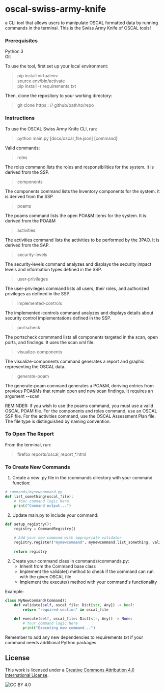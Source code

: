 # oscal-swiss-army-knife
a CLI tool that allows users to manipulate OSCAL formatted data by running commands in the terminal.  This is the Swiss Army Knife of OSCAL tools!

### Prerequisites  
Python 3  
Git  

To use the tool, first set up your local environment:

>pip install virtualenv  
>source env/bin/activate  
>pip install -r requirements.txt  

Then, clone the repository to your working directory:
> git clone https : // github/path/to/repo


### Instructions  
To use the OSCAL Swiss Army Knife CLI, run:

>python main.py [docs/oscal_file.json] [command]  

Valid commands:  
>roles

The roles command lists the roles and responsibilities for the system.  It is derived from the SSP.   

>components

The components command lists the Inventory components for the system.  It is derived from the SSP

>poams

The poams command lists the open POA&M items for the system.  It is derived from the POA&M  

>activities

The activities command lists the activities to be performed by the 3PAO.  It is derived from the SAP.  

>security-levels

The security-levels command analyzes and displays the security impact levels and information types defined in the SSP.

>user-privileges

The user-privileges command lists all users, their roles, and authorized privileges as defined in the SSP.

>implemented-controls

The implemented-controls command analyzes and displays details about security control implementations defined in the SSP.

>portscheck

The portscheck commmand lists all components targeted in the scan, open ports, and findings. It uses the scan xml file.

>visualize-components

The visualize-components command generates a report and graphic representing the OSCAL data.

>generate-poam

The generate-poam command generates a POA&M, deriving entries from previous POA&Ms that remain open and new scan findings. It requires an argument --scan


REMINDER:  If you wish to use the poams command, you must use a valid OSCAL POAM file.  For the components and roles command, use an OSCAL SSP file.  For the activities command, use the OSCAL Assessment Plan file.  The file type is distinguished by naming convention.

### To Open The Report
From the terminal, run:

>firefox reports/oscal_report_*.html

### To Create New Commands
1. Create a new .py file in the /commands directory with your command function:
```python
# commands/mynewcommand.py
def list_something(oscal_file):
    # Your command logic here
    print("Command output...")
```
2. Update main.py to include your command:
```python
def setup_registry():
    registry = CommandRegistry()
    
    # Add your new command with appropriate validator
    registry.register("mynewcommand", mynewcommand.list_something, validate_ssp)
    
    return registry
```

2. Create your command class in commands/commands.py:
   - Inherit from the Command base class
   - Implement the validate() method to check if the command can run with the given OSCAL file
   - Implement the execute() method with your command's functionality
   
Example:
```python
class MyNewCommand(Command):
    def validate(self, oscal_file: Dict[str, Any]) -> bool:
        return "required-section" in oscal_file
        
    def execute(self, oscal_file: Dict[str, Any]) -> None:
        # Your command logic here
        print("Executing new command...")
```

Remember to add any new dependencies to requirements.txt if your command needs additional Python packages.

## License

This work is licensed under a [Creative Commons Attribution 4.0 International License](http://creativecommons.org/licenses/by/4.0/).

![CC BY 4.0][cc-by-shield]

[cc-by-shield]: https://img.shields.io/badge/License-CC%20BY%204.0-lightgrey.svg
